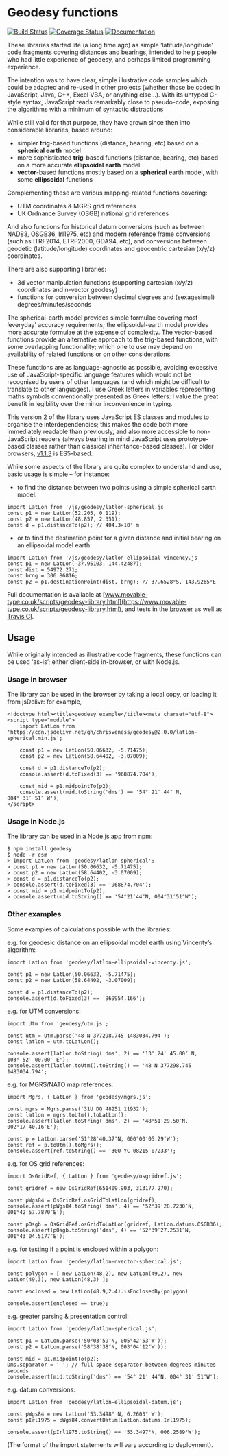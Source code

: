 Geodesy functions
=================

[![Build Status](https://travis-ci.org/chrisveness/geodesy.svg?branch=v2.0.0)](https://travis-ci.org/chrisveness/geodesy)
[![Coverage Status](https://coveralls.io/repos/github/chrisveness/geodesy/badge.svg?branch=2.0.0)](https://coveralls.io/github/chrisveness/geodesy?branch=2.0.0)
[![Documentation](https://img.shields.io/badge/docs-www.movable--type.co.uk%2Fscripts%2Fgeodesy--library.html-lightgrey.svg)](https://www.movable-type.co.uk/scripts/geodesy-library.html)

These libraries started life (a long time ago) as simple ‘latitude/longitude’ code fragments
covering distances and bearings, intended to help people who had little experience of geodesy, and
perhaps limited programming experience.

The intention was to have clear, simple illustrative code samples which could be adapted and re-used
in other projects (whether those be coded in JavaScript, Java, C++, Excel VBA, or anything else...).
With its untyped C-style syntax, JavaScript reads remarkably close to pseudo-code, exposing the
algorithms with a minimum of syntactic distractions

While still valid for that purpose, they have grown since then into considerable libraries, based
around:
- simpler **trig**-based functions (distance, bearing, etc) based on a **spherical earth** model
- more sophisticated **trig**-based functions (distance, bearing, etc) based on a
  more accurate **ellipsoidal earth** model
- **vector**-based functions mostly based on a **spherical** earth model, with some **ellipsoidal**
  functions

Complementing these are various mapping-related functions covering:
- UTM coordinates & MGRS grid references
- UK Ordnance Survey (OSGB) national grid references

And also functions for historical datum conversions (such as between NAD83, OSGB36, Irl1975, 
etc) and modern reference frame conversions (such as ITRF2014, ETRF2000, GDA94, etc), 
and conversions between geodetic (latitude/longitude) coordinates and geocentric cartesian (x/y/z) 
coordinates.

There are also supporting libraries:
- 3d vector manipulation functions (supporting cartesian (x/y/z) coordinates and n-vector geodesy)
- functions for conversion between decimal degrees and (sexagesimal) degrees/minutes/seconds

The spherical-earth model provides simple formulae covering most ‘everyday’ accuracy requirements;
the ellipsoidal-earth model provides more accurate formulae at the expense of complexity. The
vector-based functions provide an alternative approach to the trig-based functions, with some
overlapping functionality; which one to use may depend on availability of related functions or on
other considerations.

These functions are as language-agnostic as possible, avoiding excessive use of
JavaScript-specific language features which would not be recognised by users of other languages
(and which might be difficult to translate to other languages). I use Greek letters in variables
representing maths symbols conventionally presented as Greek letters: I value the great benefit in
legibility over the minor inconvenience in typing.

This version 2 of the library uses JavaScript ES classes and modules to organise the 
interdependencies; this makes the code both more immediately readable than previously, and also more 
accessible to non-JavaScript readers (always  bearing in mind JavaScript uses prototype-based 
classes rather than classical inheritance-based classes). For older browsers, 
[v1.1.3](https://github.com/chrisveness/geodesy/tree/v1.1.3) is ES5-based.

While some aspects of the library are quite complex to understand and use, basic usage is simple –
for instance:

- to find the distance between two points using a simple spherical earth model:

````
import LatLon from '/js/geodesy/latlon-spherical.js
const p1 = new LatLon(52.205, 0.119);
const p2 = new LatLon(48.857, 2.351);
const d = p1.distanceTo(p2); // 404.3×10³ m
````

- or to find the destination point for a given distance and initial bearing on an ellipsoidal model
  earth:

````
import LatLon from '/js/geodesy/latlon-ellipsoidal-vincency.js
const p1 = new LatLon(-37.95103, 144.42487);
const dist = 54972.271;
const brng = 306.86816;
const p2 = p1.destinationPoint(dist, brng); // 37.6528°S, 143.9265°E
````

Full documentation is available at [www.movable-type.co.uk/scripts/geodesy-library.html](https://www.movable-type.co.uk/scripts/geodesy-library.html), 
and tests in the [browser](https://www.movable-type.co.uk/scripts/test/geodesy-test.html) as well as
[Travis CI](https://travis-ci.org/chrisveness/geodesy).

Usage
-----

While originally intended as illustrative code fragments, these functions can be used ‘as-is’;
either client-side in-browser, or with Node.js.

### Usage in browser

The library can be used in the browser by taking a local copy, or loading it from jsDelivr: for
example,

    <!doctype html><title>geodesy example</title><meta charset="utf-8">
    <script type="module">
        import LatLon from 'https://cdn.jsdelivr.net/gh/chrisveness/geodesy@2.0.0/latlon-spherical.min.js';

        const p1 = new LatLon(50.06632, -5.71475);
        const p2 = new LatLon(58.64402, -3.07009);

        const d = p1.distanceTo(p2);
        console.assert(d.toFixed(3) == '968874.704');

        const mid = p1.midpointTo(p2);
        console.assert(mid.toString('dms') == '54° 21′ 44″ N, 004° 31′ 51″ W');
    </script>

### Usage in Node.js

The library can be used in a Node.js app from npm:

    $ npm install geodesy
    $ node -r esm
    > import LatLon from 'geodesy/latlon-spherical';
    > const p1 = new LatLon(50.06632, -5.71475);
    > const p2 = new LatLon(58.64402, -3.07009);
    > const d = p1.distanceTo(p2);
    > console.assert(d.toFixed(3) == '968874.704');
    > const mid = p1.midpointTo(p2);
    > console.assert(mid.toString() == '54°21′44″N, 004°31′51″W');

### Other examples

Some examples of calculations possible with the libraries:

e.g. for geodesic distance on an ellipsoidal model earth using Vincenty’s algorithm:

    import LatLon from 'geodesy/latlon-ellipsoidal-vincenty.js';

    const p1 = new LatLon(50.06632, -5.71475);
    const p2 = new LatLon(58.64402, -3.07009);

    const d = p1.distanceTo(p2);
    console.assert(d.toFixed(3) == '969954.166');

e.g. for UTM conversions:

    import Utm from 'geodesy/utm.js';

    const utm = Utm.parse('48 N 377298.745 1483034.794');
    const latlon = utm.toLatLon();
    
    console.assert(latlon.toString('dms', 2) == '13° 24′ 45.00″ N, 103° 52′ 00.00″ E');
    console.assert(latlon.toUtm().toString() == '48 N 377298.745 1483034.794';

e.g. for MGRS/NATO map references:

    import Mgrs, { LatLon } from 'geodesy/mgrs.js';

    const mgrs = Mgrs.parse('31U DQ 48251 11932');
    const latlon = mgrs.toUtm().toLatLon();
    console.assert(latlon.toString('dms', 2) == '48°51′29.50″N, 002°17′40.16″E');

    const p = LatLon.parse('51°28′40.37″N, 000°00′05.29″W');
    const ref = p.toUtm().toMgrs();
    console.assert(ref.toString() == '30U YC 08215 07233');

e.g. for OS grid references:

    import OsGridRef, { LatLon } from 'geodesy/osgridref.js';

    const gridref = new OsGridRef(651409.903, 313177.270);

    const pWgs84 = OsGridRef.osGridToLatLon(gridref);
    console.assert(pWgs84.toString('dms', 4) == '52°39′28.7230″N, 001°42′57.7870″E');

    const pOsgb = OsGridRef.osGridToLatLon(gridref, LatLon.datums.OSGB36);
    console.assert(pOsgb.toString('dms', 4) == '52°39′27.2531″N, 001°43′04.5177″E');

e.g. for testing if a point is enclosed within a polygon:

    import LatLon from 'geodesy/latlon-nvector-spherical.js';

    const polygon = [ new LatLon(48,2), new LatLon(49,2), new LatLon(49,3), new LatLon(48,3) ];

    const enclosed = new LatLon(48.9,2.4).isEnclosedBy(polygon)

    console.assert(enclosed == true);

e.g. greater parsing & presentation control:

    import LatLon from 'geodesy/latlon-spherical.js';

    const p1 = LatLon.parse('50°03′59″N, 005°42′53″W'));
    const p2 = LatLon.parse('58°38′38″N, 003°04′12″W'));

    const mid = p1.midpointTo(p2);
    Dms.separator = ' '; // full-space separator between degrees-minutes-seconds
    console.assert(mid.toString('dms') == '54° 21′ 44″N, 004° 31′ 51″W');

e.g. datum conversions:

    import LatLon from 'geodesy/latlon-ellipsoidal-datum.js';

    const pWgs84 = new LatLon('53.3498° N, 6.2603° W');
    const pIrl1975 = pWgs84.convertDatum(LatLon.datums.Irl1975);

    console.assert(pIrl1975.toString() == '53.3497°N, 006.2589°W');

(The format of the import statements will vary according to deployment).
